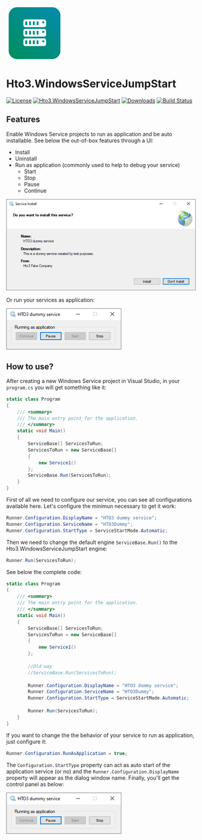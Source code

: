﻿<img alt="logo" width="150" height="150" src="nuget-logo.png">

Hto3.WindowsServiceJumpStart
========================================

[![License](https://img.shields.io/github/license/HTO3/Hto3.WindowsServiceJumpStart)](https://github.com/HTO3/Hto3.WindowsServiceJumpStart/blob/master/LICENSE)
[![Hto3.WindowsServiceJumpStart](https://img.shields.io/nuget/v/Hto3.WindowsServiceJumpStart.svg)](https://www.nuget.org/packages/Hto3.WindowsServiceJumpStart/)
[![Downloads](https://img.shields.io/nuget/dt/Hto3.WindowsServiceJumpStart)](https://www.nuget.org/stats/packages/Hto3.WindowsServiceJumpStart?groupby=Version)
[![Build Status](https://travis-ci.com/HTO3/Hto3.WindowsServiceJumpStart.svg?branch=master)](https://travis-ci.com/HTO3/Hto3.WindowsServiceJumpStart)

Features
--------
Enable Windows Service projects to run as application and be auto installable. See below the out-of-box features through a UI:
- Install
- Uninstall
- Run as application (commonly used to help to debug your service)
  - Start
  - Stop
  - Pause
  - Continue

<img alt="logo" src="picture.png"><br>

Or run your services as application:

<img alt="logo" src="picture2.png"><br>

How to use?
-----------
After creating a new Windows Service project in Visual Studio, in your `program.cs` you will get something like it:

```C#
static class Program
{
    /// <summary>
    /// The main entry point for the application.
    /// </summary>
    static void Main()
    {
        ServiceBase[] ServicesToRun;
        ServicesToRun = new ServiceBase[]
        {
            new Service1()
        };
        ServiceBase.Run(ServicesToRun);
    }
}
```

First of all we need to configure our service, you can see all configurations available here. Let's configure the minimun necessary to get it work:

```C#
Runner.Configuration.DisplayName = "HTO3 dummy service";
Runner.Configuration.ServiceName = "HTO3Dummy";
Runner.Configuration.StartType = ServiceStartMode.Automatic;
```

Then we need to change the default engine `ServiceBase.Run()` to the Hto3.WindowsServiceJumpStart engine:

```C#
Runner.Run(ServicesToRun);
```

See below the complete code:

```C#
static class Program
{
    /// <summary>
    /// The main entry point for the application.
    /// </summary>
    static void Main()
    {
        ServiceBase[] ServicesToRun;
        ServicesToRun = new ServiceBase[]
        {
            new Service1()
        };

        //Old way
        //ServiceBase.Run(ServicesToRun);

        Runner.Configuration.DisplayName = "HTO3 dummy service";
        Runner.Configuration.ServiceName = "HTO3Dummy";
        Runner.Configuration.StartType = ServiceStartMode.Automatic;

        Runner.Run(ServicesToRun);
    }
}
```

If you want to change the the behavior of your service to run as application, just configure it:
```C#
Runner.Configuration.RunAsApplication = true;
```

The `Configuration.StartType` property can act as auto start of the application service (or no) and the `Runner.Configuration.DisplayName` property will appear as the dialog window name. Finally, you'll get the control panel as below:

<img alt="logo" src="picture2.png">
